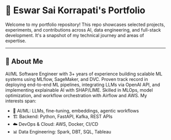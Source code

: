 # 🧠 Eswar Sai Korrapati's Portfolio

Welcome to my portfolio repository! This repo showcases selected projects, experiments, and contributions across AI, data engineering, and full-stack development. It's a snapshot of my technical journey and areas of expertise.

---

## 🧾 About Me

AI/ML Software Engineer with 3+ years of experience building scalable ML systems using MLflow, SageMaker, and DVC. Proven track record in deploying end-to-end ML pipelines, integrating LLMs via OpenAI API, and implementing explainable AI with SHAP/LIME. Skilled in MLOps, model optimization, and workflow orchestration with Airflow and AWS. My interests span:

- 🚀 AI/ML: LLMs, fine-tuning, embeddings, agentic workflows
- 🏗️ Backend: Python, FastAPI, Kafka, REST APIs
- ☁️ DevOps & Cloud: AWS, Docker, CI/CD
- 📊 Data Engineering: Spark, DBT, SQL, Tableau
